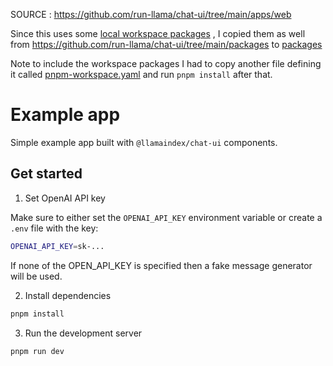 
SOURCE : https://github.com/run-llama/chat-ui/tree/main/apps/web

Since this uses some [local workspace packages](./package.json#30) , I copied them as well from 
https://github.com/run-llama/chat-ui/tree/main/packages
to [packages](./packages/)

Note to include the workspace packages I had to copy another file defining it called [pnpm-workspace.yaml](./pnpm-workspace.yaml) and run `pnpm install` after that.


# Example app

Simple example app built with `@llamaindex/chat-ui` components.

## Get started

1. Set OpenAI API key

Make sure to either set the `OPENAI_API_KEY` environment variable or create a `.env` file with the key:

```bash
OPENAI_API_KEY=sk-...
```
If none of the OPEN_API_KEY is specified then a fake message generator will be used.


2. Install dependencies

```bash
pnpm install
```

3. Run the development server

```bash
pnpm run dev
```

